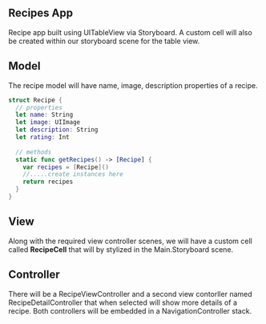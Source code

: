 ## Recipes App
Recipe app built using UITableView via Storyboard. A custom cell will also be created within our storyboard scene for the table view. 

## Model 

The recipe model will have name, image, description properties of a recipe. 

```swift 
struct Recipe {
  // properties 
  let name: String 
  let image: UIImage
  let description: String 
  let rating: Int 
 
  // methods
  static func getRecipes() -> [Recipe] {
    var recipes = [Recipe]()
    //.....create instances here 
    return recipes 
  }
}
```

## View 

Along with the required view controller scenes, we will have a custom cell called **RecipeCell** that will by stylized in the Main.Storyboard scene. 

## Controller 

There will be a RecipeViewController and a second view contorller named RecipeDetailController that when selected will show more details of a recipe. Both controllers will be embedded in a NavigationController stack. 
